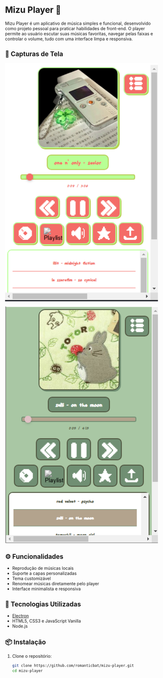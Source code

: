 # Mizu Player 🎵

Mizu Player é um aplicativo de música simples e funcional, desenvolvido como projeto pessoal para praticar habilidades de front-end. O player permite ao usuário escutar suas músicas favoritas, navegar pelas faixas e controlar o volume, tudo com uma interface limpa e responsiva.

## 📸 Capturas de Tela

<p align="center">
  <img src="src/assets/exemple1.png" alt="Tela principal" width="600"/> 
</p>

<p align="center">
  <img src="src/assets/exemple2.png" alt="Menu de opções" width="600"/> 
</p>

## ⚙️ Funcionalidades

- Reprodução de músicas locais
- Suporte a capas personalizadas
- Tema customizável
- Renomear músicas diretamente pelo player
- Interface minimalista e responsiva

## 🚀 Tecnologias Utilizadas

- [Electron](https://www.electronjs.org/)
- HTML5, CSS3 e JavaScript Vanilla
- Node.js

## 📦 Instalação

1. Clone o repositório:
   ```bash
   git clone https://github.com/romanticbat/mizu-player.git
   cd mizu-player